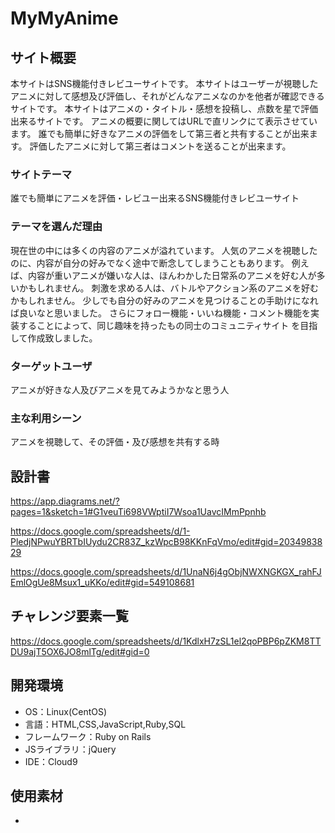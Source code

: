 # MyMyAnime

## サイト概要
本サイトはSNS機能付きレビユーサイトです。
本サイトはユーザーが視聴したアニメに対して感想及び評価し、それがどんなアニメなのかを他者が確認できるサイトです。
本サイトはアニメの・タイトル・感想を投稿し、点数を星で評価出来るサイトです。
アニメの概要に関してはURLで直リンクにて表示させています。
誰でも簡単に好きなアニメの評価をして第三者と共有することが出来ます。
評価したアニメに対して第三者はコメントを送ることが出来ます。


### サイトテーマ
誰でも簡単にアニメを評価・レビユー出来るSNS機能付きレビユーサイト

### テーマを選んだ理由
現在世の中には多くの内容のアニメが溢れています。
人気のアニメを視聴したのに、内容が自分の好みでなく途中で断念してしまうこともあります。
例えば、内容が重いアニメが嫌いな人は、ほんわかした日常系のアニメを好む人が多いかもしれません。
刺激を求める人は、バトルやアクション系のアニメを好むかもしれません。
少しでも自分の好みのアニメを見つけることの手助けになれば良いなと思いました。
さらにフォロー機能・いいね機能・コメント機能を実装することによって、同じ趣味を持ったもの同士のコミュニティサイト
を目指して作成致しました。


### ターゲットユーザ
アニメが好きな人及びアニメを見てみようかなと思う人

### 主な利用シーン
アニメを視聴して、その評価・及び感想を共有する時</br>


## 設計書
<!--WBS-->
https://app.diagrams.net/?pages=1&sketch=1#G1veuTi698VWptiI7Wsoa1UavcIMmPpnhb
<!--テーブル定義書-->
https://docs.google.com/spreadsheets/d/1-PledjNPwuYBRTbIUydu2CR83Z_kzWpcB98KKnFqVmo/edit#gid=2034983829
<!--アプリケーション詳細設計書-->
https://docs.google.com/spreadsheets/d/1UnaN6j4gObjNWXNGKGX_rahFJEmlOgUe8Msux1_uKKo/edit#gid=549108681

## チャレンジ要素一覧
https://docs.google.com/spreadsheets/d/1KdlxH7zSL1el2qoPBP6pZKM8TTDU9ajT5OX6JO8mlTg/edit#gid=0

## 開発環境
- OS：Linux(CentOS)
- 言語：HTML,CSS,JavaScript,Ruby,SQL
- フレームワーク：Ruby on Rails
- JSライブラリ：jQuery
- IDE：Cloud9

## 使用素材
-

